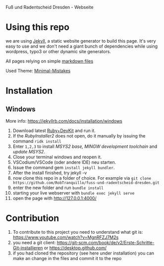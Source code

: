 Fuß und Radentscheid Dresden - Webseite


# Using this repo

we are using [Jekyll](https://jekyllrb.com), a static website generator to build this page.
It's very easy to use and we don't need a giant bunch of dependencies while using wordpress, typo3 or other dynamic site generators.

All pages relying on simple [markdown files](https://daringfireball.net/projects/markdown/basics)

Used Theme: [Minimal-Mistakes](https://mmistakes.github.io/minimal-mistakes/docs/quick-start-guide/)

# Installation

## Windows

More info:  https://jekyllrb.com/docs/installation/windows

1) Download latest [Ruby+DevKit](https://rubyinstaller.org/downloads) and run it.
1) If the *RubyInstaller2* does not open, do it manually by issuing the command `ridk install`
1) Enter `1,2,3` to install *MSYS2 base, MINGW development toolchain* and *update MSYS2*.
1) Close your terminal windows and reopen it.
1) VSCodium/VSCode (oder andere IDE) neu starten.
1) Issue the command gem `install jekyll bundler`.
1) After the install finished, try jekyll -v
1) now clone this repo in a folder of choice. For example via `git clone https://github.com/RobTranquillo/fuss-und-radentscheid-dresden.git`
1) enter the new folder and run `bundle install`
1) starting your live webserver with `bundle exec jekyll serve`
1) open the page with http://127.0.0.1:4000/

# Contribution

1) To contribute to this project you need to understand what git is: https://www.youtube.com/watch?v=MgnRFZJ7M2s
1) you need a git client: https://git-scm.com/book/de/v2/Erste-Schritte-Git-installieren or https://desktop.github.com/
1) if you had cloned the repository (see here under installation) you can make an change in the files and commit it to the repo
